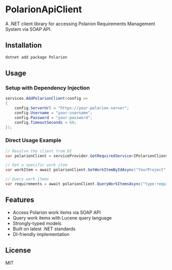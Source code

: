 
# PolarionApiClient

A .NET client library for accessing Polarion Requirements Management System via SOAP API.

## Installation

```sh
dotnet add package Polarion
```

## Usage

### Setup with Dependency Injection

```csharp
services.AddPolarionClient(config =>
{
    config.ServerUrl = "https://your-polarion-server";
    config.Username = "your-username";
    config.Password = "your-password";
    config.TimeoutSeconds = 60;
});
```

### Direct Usage Example

```csharp
// Resolve the client from DI
var polarionClient = serviceProvider.GetRequiredService<IPolarionClient>();

// Get a specific work item
var workItem = await polarionClient.GetWorkItemByIdAsync("YourProject", "REQ-123");

// Query work items
var requirements = await polarionClient.QueryWorkItemsAsync("type:requirement AND status:approved");
```

## Features

- Access Polarion work items via SOAP API
- Query work items with Lucene query language
- Strongly-typed models
- Built on latest .NET standards
- DI-friendly implementation

## License

MIT
